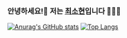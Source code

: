 ### 안녕하세요!👋 저는 [최소현](https://www.notion.so/6c803b49ed6143dc9999f972c92dbec9&color=ffcc5c)입니다 👩🏻‍💻
[![Anurag's GitHub stats](https://github-readme-stats.vercel.app/api?username=cshyeon32)](https://github.com/cshyeon32)
[![Top Langs](https://github-readme-stats.vercel.app/api/top-langs/?username=cshyeon32&langs_count=10&layout=compact)]()
